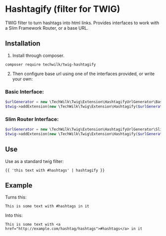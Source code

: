 # Hashtagify (filter for TWIG)

TWIG filter to turn hashtags into html links. Provides interfaces to work with a Slim Framework Router, or a base URL.

## Installation

1. Install through composer.

```
composer require techwilk/twig-hashtagify
```

2. Then configure base url using one of the interfaces provided, or write your own:

### Basic Interface:

``` php
$urlGenerator = new \TechWilk\Twig\Extension\HashtagifyUrlGenerator\BasicHashtagifyUrlGenerator('http://example.com/hashtag/');
$twig->addExtension(new \TechWilk\Twig\Extension\Hashtagify($urlGenerator));
```

### Slim Router Interface:

``` php
$urlGenerator = new \TechWilk\Twig\Extension\HashtagifyUrlGenerator\SlimHashtagifyUrlGenerator($router, 'route-name', 'argument-name');
$twig->addExtension(new \TechWilk\Twig\Extension\Hashtagify($urlGenerator));
```

## Use

Use as a standard twig filter:

``` twig
{{ 'this text with #hashtags' | hashtagify }}
```

## Example

Turns this:

```
This is some text with #hashtags in it
```

Into this:

```
This is some text with <a href="http://example.com/hashtag/hashtags">#hashtags</a> in it
```

